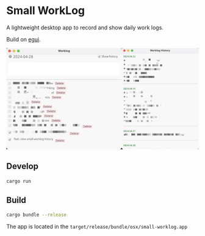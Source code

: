 # Small WorkLog

A lightweight desktop app to record and show daily work logs.

Build on [egui](https://www.egui.rs/).

![product-screen-shot](/assets/product.jpg)

## Develop

```sh
cargo run
```

## Build

```sh
cargo bundle --release
```

The app is located in the `target/release/bundle/osx/small-worklog.app`
